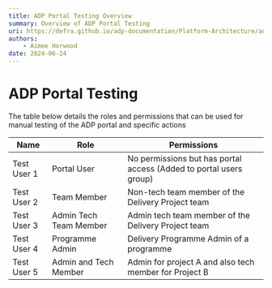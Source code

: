 ```yaml
---
title: ADP Portal Testing Overview
summary: Overview of ADP Portal Testing
uri: https://defra.github.io/adp-documentation/Platform-Architecture/adp-portal-testing/
authors:
    - Aimee Horwood
date: 2024-06-24
---
```


# ADP Portal Testing

The table below details the roles and permissions that can be used for manual testing of the ADP portal and specific actions


|  Name       	| Role                   	| Permissions                                                        	|
|-------------	|------------------------	|--------------------------------------------------------------------	|
| Test User 1 	| Portal User            	| No permissions but has portal access (Added to portal users group) 	|
| Test User 2 	| Team Member            	| Non-tech team member of the Delivery Project team                  	|
| Test User 3 	| Admin Tech Team Member 	| Admin tech team member of the Delivery Project team                	|
| Test User 4 	| Programme Admin        	| Delivery Programme Admin of a programme                            	|
| Test User 5 	| Admin and Tech Member  	| Admin for project A and also tech member for Project B             	|